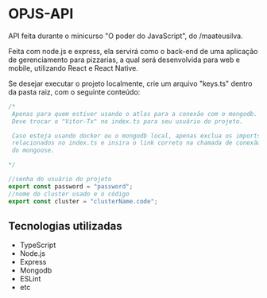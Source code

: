 # OPJS-API

API feita durante o minicurso "O poder do JavaScript", do /maateusilva.

Feita com node.js e express, ela servirá como o back-end de uma aplicação de gerenciamento para pizzarias, a qual será desenvolvida para web e mobile, utilizando React e React Native.

Se desejar executar o projeto localmente, crie um arquivo "keys.ts" dentro da pasta raiz, com o seguinte conteúdo:

```typescript
/*
 Apenas para quem estiver usando o atlas para a conexão com o mongodb.
 Deve trocar o "Vitor-Tx" no index.ts para seu usuário do projeto.

 Caso esteja usando docker ou o mongodb local, apenas exclua os imports
 relacionados no index.ts e insira o link correto na chamada de conexão
 do mongoose.

*/

//senha do usuário do projeto
export const password = "password";
//nome do cluster usado e o código
export const cluster = "clusterName.code";

```

## Tecnologias utilizadas

- TypeScript
- Node.js
- Express
- Mongodb
- ESLint
- etc

